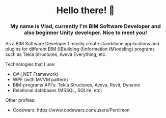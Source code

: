 <h1 align="center">Hello there! 👋</h1>
<h3 align="center">My name is Vlad, currently I'm BIM Software Developer and also beginner Unity developer. Nice to meet you!</h3>

As a BIM Software Developer I mostly create standalone applications and plugins for different BIM ((B)uilding (I)nformation (M)odeling) programs such as Tekla Structures, Aveva Everything, etc.

Technologies that I use:
<ul>
  <li>C# (.NET Framework)</li>
  <li>WPF (with MVVM pattern)</li>
  <li>BIM-programs API's: Tekla Structures, Aveva, Revit, Dynamo</li>
  <li>Relational databases (MSSQL, SQLite, etc)</li>
</ul>

Other profiles:
<ul>
  <li>Codewars: https://www.codewars.com/users/Percimon</li>
</ul>

